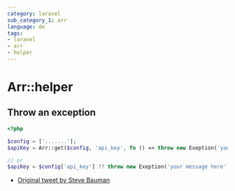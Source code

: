 ```yaml
---
category: laravel
sub_category_1: arr
language: de
tags:
- laravel
- arr
- helper
---
```


# Arr::helper


## Throw an exception

```php
<?php

$config = ['.......'];
$apiKey = Arr::get($config, 'api_key', fn () => throw new Exeption('your message here'));

// or
$apiKey = $config['api_key'] ?? throw new Exeption('your message here'));
```

- [Original tweet by Steve Bauman](https://twitter.com/realstevebauman/status/1557393557735997443)
